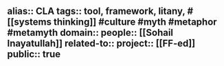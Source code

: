 alias:: CLA
tags:: tool, framework, litany, #[[systems thinking]] #culture #myth #metaphor #metamyth 
domain::
people:: [[Sohail Inayatullah]] 
related-to::
project:: [[FF-ed]] 
public:: true
-
